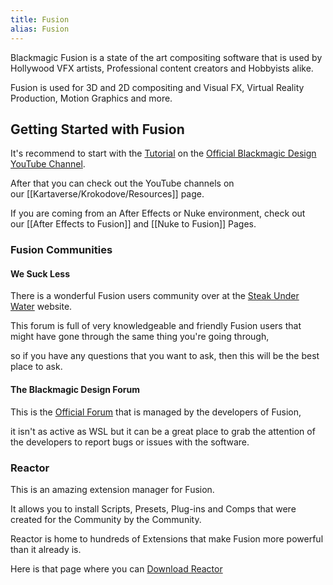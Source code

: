 ```yaml
---
title: Fusion
alias: Fusion
---
```


Blackmagic Fusion is a state of the art compositing software that is used by Hollywood VFX artists, Professional content creators and Hobbyists alike.

Fusion is used for 3D and 2D compositing and Visual FX, Virtual Reality Production, Motion Graphics and more.

## Getting Started with Fusion


It's recommend to start with the [Tutorial](https://youtu.be/nWk6kY6wleU) on the [Official Blackmagic Design YouTube Channel](https://www.youtube.com/channel/UCufB8sMVyP9JEScMjLz74YA).

After that you can check out the YouTube channels on our [[Kartaverse/Krokodove/Resources]] page.

If you are coming from an After Effects or Nuke environment, check out our [[After Effects to Fusion]] and [[Nuke to Fusion]] Pages.

### Fusion Communities

#### We Suck Less

There is a wonderful Fusion users community over at the [Steak Under Water](https://www.steakunderwater.com/wesuckless) website.

This forum is full of very knowledgeable and friendly Fusion users that might have gone through the same thing you're going through,

so if you have any questions that you want to ask, then this will be the best place to ask.

#### The Blackmagic Design Forum

This is the [Official Forum](https://forum.blackmagicdesign.com/) that is managed by the developers of Fusion,

it isn't as active as WSL but it can be a great place to grab the attention of the developers to report bugs or issues with the software.

### Reactor

This is an amazing extension manager for Fusion.

It allows you to install Scripts, Presets, Plug-ins and Comps that were created for the Community by the Community.

Reactor is home to hundreds of Extensions that make Fusion more powerful than it already is.

Here is that page where you can [Download Reactor](https://www.steakunderwater.com/wesuckless/viewtopic.php?f=32&t=1814)